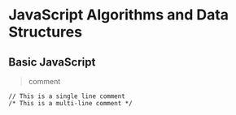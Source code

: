 # JavaScript Algorithms and Data Structures

## Basic JavaScript
> comment
```
// This is a single line comment
/* This is a multi-line comment */
```


